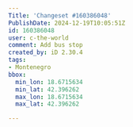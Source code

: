 ```yaml
---
Title: 'Changeset #160386048'
PublishDate: 2024-12-19T10:05:51Z
id: 160386048
user: c-the-world
comment: Add bus stop
created_by: iD 2.30.4
tags:
- Montenegro
bbox:
  min_lon: 18.6715634
  min_lat: 42.396262
  max_lon: 18.6715634
  max_lat: 42.396262

---
```

